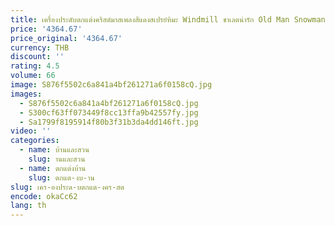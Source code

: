 ```yaml
---
title: เครื่องประดับตกแต่งคริสต์มาสเพลงสีแดงสเปรย์หิมะ Windmill ชาเลตน่ารัก Old Man Snowman Street โคมไฟภายในของขวัญ
price: '4364.67'
price_original: '4364.67'
currency: THB
discount: ''
rating: 4.5
volume: 66
image: S876f5502c6a841a4bf261271a6f0158cQ.jpg
images:
  - S876f5502c6a841a4bf261271a6f0158cQ.jpg
  - S300cf63ff073449f8cc13ffa9b42557fy.jpg
  - Sa1799f8195914f80b3f31b3da4dd146ft.jpg
video: ''
categories:
  - name: บ้านและสวน
    slug: านและสวน
  - name: ตกแต่งบ้าน
    slug: ตกแต-งบ-าน
slug: เคร-องประด-บตกแต-งคร-สต
encode: okaCc62
lang: th
---
```

  